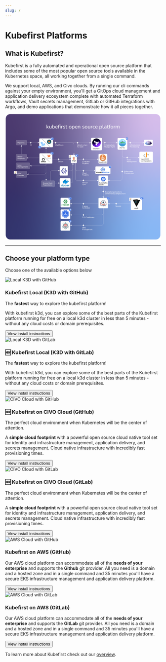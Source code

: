 ```yaml
---
slug: /
---
```

# Kubefirst Platforms

## What is Kubefirst?

Kubefirst is a fully automated and operational open source platform that includes some of the most popular open source tools available in the Kubernetes space, all working together from a single command.

We support local, AWS, and Civo clouds. By running our cli commands against your empty environment, you'll get a GitOps cloud management and application delivery ecosystem complete with automated Terraform workflows, Vault secrets management, GitLab or GitHub integrations with Argo, and demo applications that demonstrate how it all pieces together.

![Kubefirst Architecture](./img/kubefirst/kubefirst-arch.png)

---

## Choose your platform type

Choose one of the available options below

<!-- TODO: 2.0 - we need new images for gitlab k3d, github k3d, gitlab civo -->
<!-- TODO: 2.0 - consider reframing this section with 1 card per cloud and a github / gitlab button so we're not duplicating the message -->
<!-- TODO: 2.0 - note from jd: i don't understand where img\local_github.jpg is coming from - it's working but it doesn't seem to be in source in this repo somehow -->

<div class="row">
    <div class="col col--6 margin-bottom--lg">
        <div class="card">
            <div class="card__image">
            <img
               src="\img\local_github.jpg"
               alt="Local K3D with GitHub"
               title="Local K3D with GitHub" />
            </div>
            <div class="card__body">
            <h3>Kubefirst Local (K3D with GitHub)</h3>
            <p>
               The <strong>fastest</strong> way to explore the kubefirst platform!
            </p>
            <p>
               With kubefirst k3d, you can explore some of the best parts of the Kubefirst platform running for free on a local k3d cluster in less than 5 minutes - without any cloud costs or domain prerequisites.
            </p>
            </div>
            <div class="card__footer">
                <form>
                    <button class="button button--secondary button--block" formaction="kubefirst/local/github/install">View install instructions</button>
                </form>
            </div>
        </div>
    </div>
    <div class="col col--6 margin-bottom--lg">
        <div class="card">
            <div class="card__image">
            <img
               src="\img\local_github.jpg"
               alt="Local K3D with GitLab"
               title="Local K3D with GitLab" />
            </div>
            <div class="card__body">
            <h3>🆕 Kubefirst Local (K3D with GitLab)</h3>
            <p>
               The <strong>fastest</strong> way to explore the kubefirst platform!
            </p>
            <p>
               With kubefirst k3d, you can explore some of the best parts of the Kubefirst platform running for free on a local k3d cluster in less than 5 minutes - without any cloud costs or domain prerequisites.
            </p>
            </div>
            <div class="card__footer">
                <form>
                    <button class="button button--secondary button--block" formaction="kubefirst/local/gitlab/install">View install instructions</button>
                </form>
            </div>
        </div>
    </div>
</div>
<div class="row">    
    <div class="col col--6 margin-bottom--lg">
        <div class="card">
            <div class="card__image">
            <img
               src="\img\civo_github.jpg"
               alt="CIVO Cloud with GitHub"
               title="CIVO Cloud with GitHub" />
            </div>
            <div class="card__body">
            <h3>🆕 Kubefirst on CIVO Cloud (GitHub)</h3>
            <p>
               The perfect cloud environment when Kubernetes will be the center of attention.
            </p>
            <p>A <strong>simple cloud footprint</strong> with a powerful open source cloud native tool set for identity and infrastructure management, application delivery, and secrets management. Cloud native infrastructure with incredibly fast provisioning times.
            </p>
            </div>
            <div class="card__footer">
                <form>
                    <button class="button button--secondary button--block" formaction="kubefirst/civo/github/install">View install instructions</button>
                </form>
            </div>
        </div>
    </div>
    <div class="col col--6 margin-bottom--lg">
        <div class="card">
            <div class="card__image">
            <img
               src="\img\civo_github.jpg"
               alt="CIVO Cloud with GitLab"
               title="CIVO Cloud with GitLab" />
            </div>
            <div class="card__body">
            <h3>🆕 Kubefirst on CIVO Cloud (GitLab)</h3>
            <p>
               The perfect cloud environment when Kubernetes will be the center of attention.
            </p>
            <p>A <strong>simple cloud footprint</strong> with a powerful open source cloud native tool set for identity and infrastructure management, application delivery, and secrets management. Cloud native infrastructure with incredibly fast provisioning times.
            </p>
            </div>
            <div class="card__footer">
                <form>
                    <button class="button button--secondary button--block" formaction="kubefirst/civo/gitlab/install">View install instructions</button>
                </form>
            </div>
        </div>
    </div>
</div>
<div class="row">
    <div class="col col--6 margin-bottom--lg">
        <div class="card">
            <div class="card__image">
            <img
               src="\img\aws_github.jpg"
               alt="AWS Cloud with GitHub"
               title="AWS Cloud with GitHub" />
            </div>
            <div class="card__body">
            <h3> Kubefirst on AWS (GitHub)</h3>
            <p>
               Our AWS cloud platform can accommodate all of the <strong>needs of your enterprise</strong> and supports the <strong>Github</strong> git provider. All you need is a domain and a hosted zone and in a single command and 35 minutes you'll have a secure EKS infrastructure management and application delivery platform.
            </p>
            </div>
            <div class="card__footer">
                <form>
                    <button class="button button--secondary button--block" formaction="kubefirst/aws/github/install">View install instructions</button>
                </form>
            </div>
        </div>
    </div>
    <div class="col col--6 margin-bottom--lg">
        <div class="card">
            <div class="card__image">
            <img
               src="\img\aws_gitlab.jpg"
               alt="AWS Cloud with GitLab"
               title="AWS Cloud with GitLab" />
            </div>
            <div class="card__body">
            <h3> Kubefirst on AWS (GitLab)</h3>
            <p>
               Our AWS cloud platform can accommodate all of the <strong>needs of your enterprise</strong> and supports the <strong>GitLab</strong> git provider. All you need is a domain and a hosted zone and in a single command and 35 minutes you'll have a secure EKS infrastructure management and application delivery platform.
            </p>
            </div>
            <div class="card__footer">
                <form>
                    <button class="button button--secondary button--block" formaction="kubefirst/aws/gitlab/install">View install instructions</button>
                </form>
            </div>
        </div>
    </div>
</div>

To learn more about Kubefirst check out our [overview](kubefirst/overview.md).
